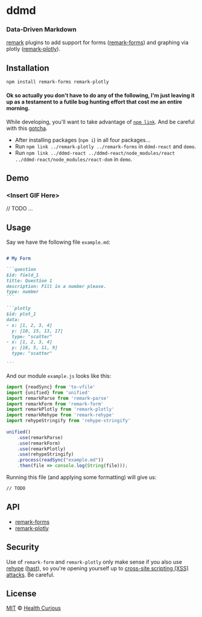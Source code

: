 # ddmd
### Data-Driven Markdown

[remark](https://github.com/remarkjs/remark) plugins to add support for forms ([remark-forms](/remark-forms)) and graphing via plotly ([remark-plotly](/remark-plotly)).


## Installation

```shell
npm install remark-forms remark-plotly
```

#### Ok so actually you don't have to do any of the following, I'm just leaving it up as a testament to a futile bug hunting effort that cost me an entire morning.

While developing, you'll want to take advantage of [`npm link`](https://docs.npmjs.com/cli/v8/commands/npm-link).
And be careful with this [gotcha](https://medium.com/bbc-design-engineering/solving-the-problem-with-npm-link-and-react-hooks-266c832dd019).

- After installing packages (`npm i`) in all four packages...
- Run `npm link ../remark-plotly ../remark-forms` in `ddmd-react` and `demo`.
- Run `npm link ../ddmd-react ../ddmd-react/node_modules/react ../ddmd-react/node_modules/react-dom` in `demo`. 




## Demo

### \<Insert GIF Here\>
// TODO ...

## Usage

Say we have the following file `example.md`:

````md

# My Form

```question
$id: field_1
title: Question 1
description: Fill in a number please.
type: number
```

```plotly
$id: plot_1
data: 
- x: [1, 2, 3, 4]
  y: [10, 15, 13, 17]
  type: "scatter"
- x: [1, 2, 3, 4]
  y: [16, 5, 11, 9]
  type: "scatter"

```
````

And our module `example.js` looks like this:

```js
import {readSync} from 'to-vfile'
import {unified} from 'unified'
import remarkParse from 'remark-parse'
import remarkForm from 'remark-form'
import remarkPlotly from 'remark-plotly'
import remarkRehype from 'remark-rehype'
import rehypeStringify from 'rehype-stringify'
 
unified()
    .use(remarkParse)
    .use(remarkForm)
    .use(remarkPlotly)
    .use(rehypeStringify)
    .process(readSync("example.md"))
    .then(file => console.log(String(file)));

```

Running this file (and applying some formatting) will give us:

```html
// TODO
```

## API 

- [remark-forms](./remark-forms/README.md)
- [remark-plotly](./remark-plotly/README.md)


## Security

Use of `remark-form` and `remark-plotly` only make sense if you also use [rehype](https://github.com/rehypejs/rehype) ([hast](https://github.com/syntax-tree/hast)), so you're opening yourself up to [cross-site scripting (XSS) attacks](https://github.com/rehypejs/rehype). Be careful.

## License

[MIT](./LICENSE.md) © [Health Curious](healthcurious.com)